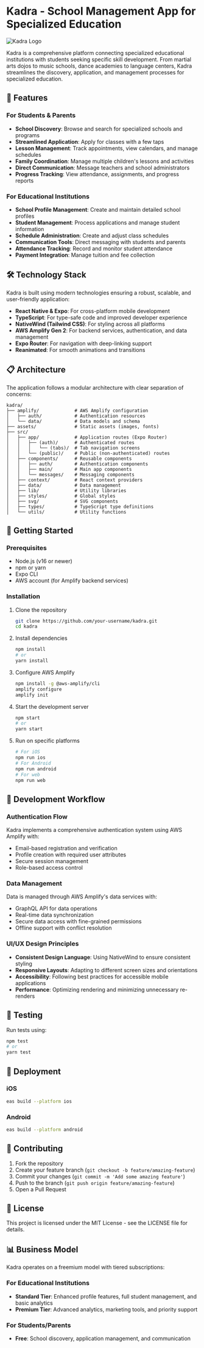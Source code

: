 # Kadra - School Management App for Specialized Education

![Kadra Logo](./assets/images/icon.png)

Kadra is a comprehensive platform connecting specialized educational institutions with students seeking specific skill development. From martial arts dojos to music schools, dance academies to language centers, Kadra streamlines the discovery, application, and management processes for specialized education.

## 🌟 Features

### For Students & Parents

- **School Discovery**: Browse and search for specialized schools and programs
- **Streamlined Application**: Apply for classes with a few taps
- **Lesson Management**: Track appointments, view calendars, and manage schedules
- **Family Coordination**: Manage multiple children's lessons and activities
- **Direct Communication**: Message teachers and school administrators
- **Progress Tracking**: View attendance, assignments, and progress reports

### For Educational Institutions

- **School Profile Management**: Create and maintain detailed school profiles
- **Student Management**: Process applications and manage student information
- **Schedule Administration**: Create and adjust class schedules
- **Communication Tools**: Direct messaging with students and parents
- **Attendance Tracking**: Record and monitor student attendance
- **Payment Integration**: Manage tuition and fee collection

## 🛠️ Technology Stack

Kadra is built using modern technologies ensuring a robust, scalable, and user-friendly application:

- **React Native & Expo**: For cross-platform mobile development
- **TypeScript**: For type-safe code and improved developer experience
- **NativeWind (Tailwind CSS)**: For styling across all platforms
- **AWS Amplify Gen 2**: For backend services, authentication, and data management
- **Expo Router**: For navigation with deep-linking support
- **Reanimated**: For smooth animations and transitions

## 📋 Architecture

The application follows a modular architecture with clear separation of concerns:

```
kadra/
├── amplify/             # AWS Amplify configuration
│   ├── auth/            # Authentication resources
│   └── data/            # Data models and schema
├── assets/              # Static assets (images, fonts)
├── src/
│   ├── app/             # Application routes (Expo Router)
│   │   ├── (auth)/      # Authenticated routes
│   │   │   └── (tabs)/  # Tab navigation screens
│   │   └── (public)/    # Public (non-authenticated) routes
│   ├── components/      # Reusable components
│   │   ├── auth/        # Authentication components
│   │   ├── main/        # Main app components
│   │   └── messages/    # Messaging components
│   ├── context/         # React context providers
│   ├── data/            # Data management
│   ├── lib/             # Utility libraries
│   ├── styles/          # Global styles
│   ├── svg/             # SVG components
│   ├── types/           # TypeScript type definitions
│   └── utils/           # Utility functions
```

## 🚀 Getting Started

### Prerequisites

- Node.js (v16 or newer)
- npm or yarn
- Expo CLI
- AWS account (for Amplify backend services)

### Installation

1. Clone the repository

   ```bash
   git clone https://github.com/your-username/kadra.git
   cd kadra
   ```

2. Install dependencies

   ```bash
   npm install
   # or
   yarn install
   ```

3. Configure AWS Amplify

   ```bash
   npm install -g @aws-amplify/cli
   amplify configure
   amplify init
   ```

4. Start the development server

   ```bash
   npm start
   # or
   yarn start
   ```

5. Run on specific platforms
   ```bash
   # For iOS
   npm run ios
   # For Android
   npm run android
   # For web
   npm run web
   ```

## 🔧 Development Workflow

### Authentication Flow

Kadra implements a comprehensive authentication system using AWS Amplify with:

- Email-based registration and verification
- Profile creation with required user attributes
- Secure session management
- Role-based access control

### Data Management

Data is managed through AWS Amplify's data services with:

- GraphQL API for data operations
- Real-time data synchronization
- Secure data access with fine-grained permissions
- Offline support with conflict resolution

### UI/UX Design Principles

- **Consistent Design Language**: Using NativeWind to ensure consistent styling
- **Responsive Layouts**: Adapting to different screen sizes and orientations
- **Accessibility**: Following best practices for accessible mobile applications
- **Performance**: Optimizing rendering and minimizing unnecessary re-renders

## 🧪 Testing

Run tests using:

```bash
npm test
# or
yarn test
```

## 📱 Deployment

### iOS

```bash
eas build --platform ios
```

### Android

```bash
eas build --platform android
```

## 🤝 Contributing

1. Fork the repository
2. Create your feature branch (`git checkout -b feature/amazing-feature`)
3. Commit your changes (`git commit -m 'Add some amazing feature'`)
4. Push to the branch (`git push origin feature/amazing-feature`)
5. Open a Pull Request

## 📄 License

This project is licensed under the MIT License - see the LICENSE file for details.

## 📊 Business Model

Kadra operates on a freemium model with tiered subscriptions:

### For Educational Institutions

- **Standard Tier**: Enhanced profile features, full student management, and basic analytics
- **Premium Tier**: Advanced analytics, marketing tools, and priority support

### For Students/Parents

- **Free**: School discovery, application management, and communication
